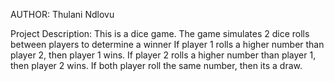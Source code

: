 AUTHOR: Thulani Ndlovu

Project Description:
This is a dice game. The game simulates 2 dice rolls between players to determine a winner
If player 1 rolls a higher number than player 2, then player 1 wins.
If player 2 rolls a higher number than player 1, then player 2 wins.
If both player roll the same number, then its a draw.